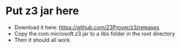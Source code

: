 Put z3 jar here
===============

* Download it here: https://github.com/Z3Prover/z3/releases
* Copy the com.microsoft.z3.jar to a libs folder in the root directory
* Then it should all work


